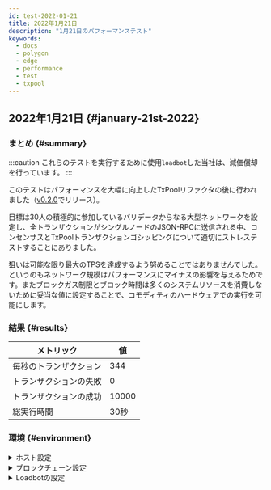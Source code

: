 ```yaml
---
id: test-2022-01-21
title: 2022年1月21日
description: "1月21日のパフォーマンステスト"
keywords:
  - docs
  - polygon
  - edge
  - performance
  - test
  - txpool
---
```


## 2022年1月21日 {#january-21st-2022}

### まとめ {#summary}

:::caution
これらのテストを実行するために使用`loadbot`した当社は、減価償却を行っています。
:::

このテストはパフォーマンスを大幅に向上したTxPoolリファクタの後に行われました（[v0.2.0](https://github.com/0xPolygon/polygon-edge/releases/v0.2.0)でリリース）。

目標は30人の積極的に参加しているバリデータからなる大型ネットワークを設定し、全トランザクションがシングルノードのJSON-RPCに送信される中、コンセンサスとTxPoolトランザクションゴシッピングについて適切にストレステストすることにありました。

狙いは可能な限り最大のTPSを達成するよう努めることではありませんでした。というのもネットワーク規模はパフォーマンスにマイナスの影響を与えるためです。またブロックガス制限とブロック時間は多くのシステムリソースを消費しないために妥当な値に設定することで、コモディティのハードウェアでの実行を可能にします。

### 結果 {#results}

| メトリック | 値 |
| ------ | ----- |
| 毎秒のトランザクション | 344 |
| トランザクションの失敗 | 0 |
| トランザクションの成功 | 10000 |
| 総実行時間 | 30秒 |

### 環境 {#environment}

<details>
  <summary>ホスト設定</summary>
  <div>
    <div>
        <table>
            <tr>
                <td>クラウドプロバイダ</td>
                <td>AWS</td>
            </tr>
            <tr>
                <td>インスタンスサイズ</td>
                <td>t2.xlarge</td>
            </tr>
            <tr>
                <td>ネットワーク</td>
                <td>プライベートサブネット</td>
            </tr>
            <tr>
                <td>オペレーティングシステム</td>
                <td>Linux Ubuntu 20.04 LTS - Focal Fossa</td>
            </tr>
            <tr>
                <td>ファイル記述子の制限</td>
                <td>65535</td>
            </tr>
            <tr>
                <td>最大ユーザープロセス数</td>
                <td>65535</td>
            </tr>
        </table>
    </div>
    <br/>
  </div>
</details>

<details>
  <summary>ブロックチェーン設定</summary>
  <div>
    <div>
        <table>
            <tr>
                <td>Polygon Edgeバージョン</td>
                <td>開発ブランチ上の<a href="https://github.com/0xPolygon/polygon-edge/commit/8377162281d1a2e4342ae27cd4e5367c4364aee2">8377162281d1a2e4342ae27cd4e5367c4364aee2</a>にコミット</td>
            </tr>
            <tr>
                <td>バリデータノード</td>
                <td>30</td>
            </tr>
            <tr>
                <td>ノンバリデータノード</td>
                <td>0</td>
            </tr>
            <tr>
                <td>コンセンサス</td>
                <td>IBFT PoA</td>
            </tr>
            <tr>
                <td>ブロック時間</td>
                <td>2000ミリ秒</td>
            </tr>
            <tr>
                <td>ブロックガス制限</td>
                <td>5242880</td>
            </tr>
        </table>
    </div>
    <br/>
  </div>
</details>

<details>
  <summary>Loadbotの設定</summary>
  <div>
    <div>
        <table>
            <tr>
                <td>総トランザクション</td>
                <td>10000</td>
            </tr>
            <tr>
                <td>毎秒送信されるトランザクション</td>
                <td>400</td>
            </tr>
            <tr>
                <td>トランザクションの種類</td>
                <td>EOAからEOAへの転送</td>
            </tr>
        </table>
    </div>
    <br/>
  </div>
</details>
